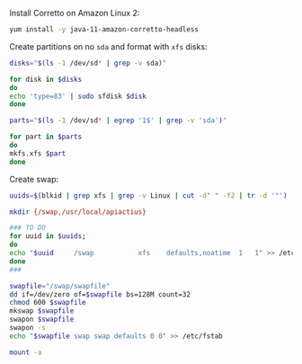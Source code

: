 Install Corretto on Amazon Linux 2:

```bash
yum install -y java-11-amazon-corretto-headless
```

Create partitions on no `sda` and format with `xfs` disks:

```bash
disks="$(ls -1 /dev/sd* | grep -v sda)"

for disk in $disks
do
echo 'type=83' | sudo sfdisk $disk
done

parts="$(ls -1 /dev/sd* | egrep '1$' | grep -v 'sda')"

for part in $parts
do
mkfs.xfs $part
done
```

Create swap:

```bash
uuids=$(blkid | grep xfs | grep -v Linux | cut -d" " -f2 | tr -d '"')

mkdir {/swap,/usr/local/apiactius}

### TO DO
for uuid in $uuids;
do
echo "$uuid     /swap           xfs    defaults,noatime  1   1" >> /etc/fstab
done
###

swapfile="/swap/swapfile"
dd if=/dev/zero of=$swapfile bs=128M count=32
chmod 600 $swapfile
mkswap $swapfile
swapon $swapfile
swapon -s
echo "$swapfile swap swap defaults 0 0" >> /etc/fstab

mount -a
```
